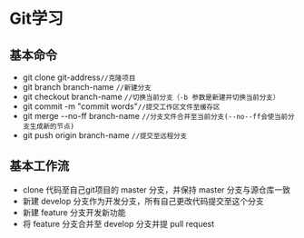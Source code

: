 # Git学习
## 基本命令
  + git clone git-address`//克隆项目`
  + git branch branch-name `//新建分支`
  + git checkout branch-name `//切换当前分支（-b 参数是新建并切换当前分支）`
  + git commit -m "commit words"`//提交工作区文件至缓存区`
  + git merge --no-ff branch-name `//分支文件合并至当前分支(--no--ff会使当前分支生成新的节点)`
  + git push origin branch-name `//提交至远程分支`
## 基本工作流
  + clone 代码至自己git项目的 master 分支，并保持 master 分支与源仓库一致
  + 新建 develop 分支作为开发分支，所有自己更改代码提交至这个分支
  + 新建 feature 分支开发新功能
  + 将 feature 分支合并至 develop 分支并提 pull request